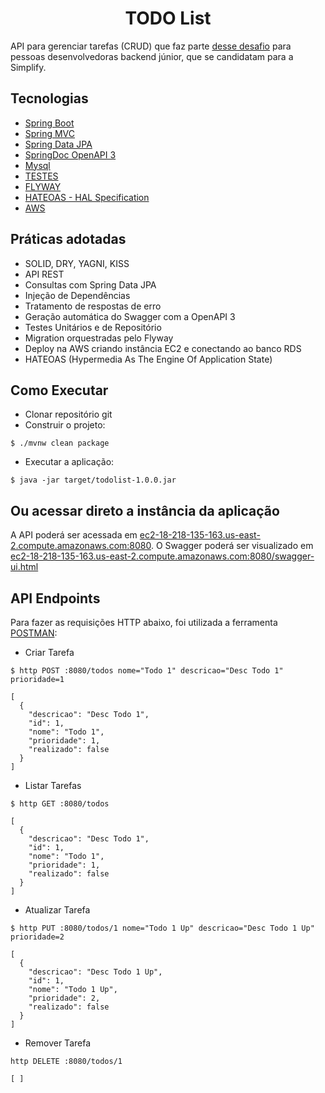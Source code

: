 <h1 align="center">
  TODO List
</h1>

API para gerenciar tarefas (CRUD) que faz parte [desse desafio](https://github.com/simplify-liferay/desafio-junior-backend-simplify) para pessoas desenvolvedoras backend júnior, que se candidatam para a Simplify.


## Tecnologias
 
- [Spring Boot](https://spring.io/projects/spring-boot)
- [Spring MVC](https://docs.spring.io/spring-framework/reference/web/webmvc.html)
- [Spring Data JPA](https://spring.io/projects/spring-data-jpa)
- [SpringDoc OpenAPI 3](https://springdoc.org/v2/#spring-webflux-support)
- [Mysql](https://dev.mysql.com/downloads/)
- [TESTES](https://www.youtube.com/watch?v=N1UkkK4jIHM)
- [FLYWAY](https://flywaydb.org/) 
- [HATEOAS - HAL Specification](https://docs.spring.io/spring-hateoas/docs/current/reference/html/)
- [AWS](https://aws.amazon.com)

## Práticas adotadas

- SOLID, DRY, YAGNI, KISS
- API REST
- Consultas com Spring Data JPA
- Injeção de Dependências
- Tratamento de respostas de erro
- Geração automática do Swagger com a OpenAPI 3
- Testes Unitários e de Repositório
- Migration orquestradas pelo Flyway
- Deploy na AWS criando instância EC2 e conectando ao banco RDS
- HATEOAS (Hypermedia As The Engine Of Application State)

## Como Executar

- Clonar repositório git
- Construir o projeto:
```
$ ./mvnw clean package
```
- Executar a aplicação:
```
$ java -jar target/todolist-1.0.0.jar
```

## Ou acessar direto a instância da aplicação

A API poderá ser acessada em [ec2-18-218-135-163.us-east-2.compute.amazonaws.com:8080](http://localhost:8080).
O Swagger poderá ser visualizado em [ec2-18-218-135-163.us-east-2.compute.amazonaws.com:8080/swagger-ui.html](http://ec2-18-218-135-163.us-east-2.compute.amazonaws.com:8080/swagger-ui.html)

## API Endpoints

Para fazer as requisições HTTP abaixo, foi utilizada a ferramenta [POSTMAN](https://www.postman.com/):

- Criar Tarefa 
```
$ http POST :8080/todos nome="Todo 1" descricao="Desc Todo 1" prioridade=1

[
  {
    "descricao": "Desc Todo 1",
    "id": 1,
    "nome": "Todo 1",
    "prioridade": 1,
    "realizado": false
  }
]
```

- Listar Tarefas
```
$ http GET :8080/todos

[
  {
    "descricao": "Desc Todo 1",
    "id": 1,
    "nome": "Todo 1",
    "prioridade": 1,
    "realizado": false
  }
]
```

- Atualizar Tarefa
```
$ http PUT :8080/todos/1 nome="Todo 1 Up" descricao="Desc Todo 1 Up" prioridade=2

[
  {
    "descricao": "Desc Todo 1 Up",
    "id": 1,
    "nome": "Todo 1 Up",
    "prioridade": 2,
    "realizado": false
  }
]
```

- Remover Tarefa
```
http DELETE :8080/todos/1

[ ]
```